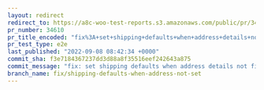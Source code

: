 ```yaml
---
layout: redirect
redirect_to: https://a8c-woo-test-reports.s3.amazonaws.com/public/pr/34610/e2e/index.html
pr_number: 34610
pr_title_encoded: "fix%3A+set+shipping+defaults+when+address+details+not+filled+out"
pr_test_type: e2e
last_published: "2022-09-08 08:42:34 +0000"
commit_sha: f3e7184367237dd3d88a8f35516eef242643a875
commit_message: "fix: set shipping defaults when address details not filled out"
branch_name: fix/shipping-defaults-when-address-not-set
---
```

